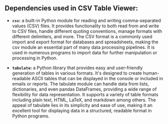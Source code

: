 ## Dependencies used in CSV Table Viewer:

- **`csv`:** a built-in Python module for reading and writing comma-separated values (CSV) files. It provides functionality to both read from and write to CSV files, handle different quoting conventions, manage formats with different delimiters, and more. The CSV format is a commonly used import and export format for databases and spreadsheets, making the csv module an essential part of many data processing pipelines. It is used in numerous programs to import data for further manipulation or processing in Python.

- **`tabulate`:** a Python library that provides easy and user-friendly generation of tables in various formats. It's designed to create human-readable ASCII tables that can be displayed in the console or included in emails or reports. The tabulate module can handle data from lists, dictionaries, and even pandas DataFrames, providing a wide range of flexibility for data representation. It supports a variety of table formats including plain text, HTML, LaTeX, and markdown among others. The appeal of tabulate lies in its simplicity and ease of use, making it an excellent tool for displaying data in a structured, readable format in Python programs.